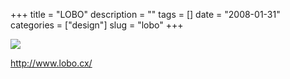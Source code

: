 +++
title = "LOBO"
description = ""
tags = []
date = "2008-01-31"
categories = ["design"]
slug = "lobo"
+++


 

  <div id="screens-thumbs" class="clearfix">
    <div class="txt-center" id="design-submission"><a href="http://www.lobo.cx/"><img id='bluga-thumbnail-1017' class='bluga-thumbnail large' src='http://media.konigi.com/bluga/
wt47f281cadf410_0.jpg'/></a></div>  
  </div>   
<p><a href="http://www.lobo.cx/">http://www.lobo.cx/</a></p>




